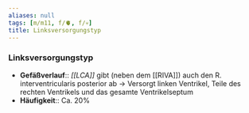 ```yaml
---
aliases: null
tags: [m/m11, f/🫀, f/💀]
title: Linksversorgungstyp
---
```

### Linksversorgungstyp
- **Gefäßverlauf**:: *[[LCA]]* gibt (neben dem [[RIVA]]) auch den R. interventricularis posterior ab → Versorgt linken Ventrikel, Teile des rechten Ventrikels und das gesamte Ventrikelseptum
- **Häufigkeit**:: Ca. 20%